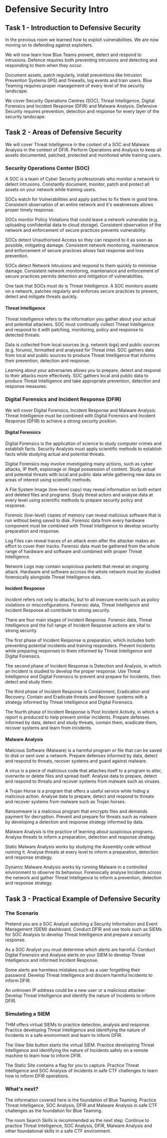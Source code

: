 # Defensive Security Intro

## Task 1 - Introduction to Defensive Security

In the previous room we learned how to exploit vulnerabilities.
We are now moving on to defending against exploiters.

We will now learn how Blue Teams prevent, detect and respond to intrusions.
Defence requires both preventing intrusions and detecting and responding to them when they occur.

Document assets, patch regularly, install preventions like Intrusion Prevention Systems (IPS) and firewalls, log events and train users.
Blue Teaming requires proper management of every level of the security landscape.

We cover Security Operations Centres (SOC), Threat Intelligence, Digital Forensics and Incident Response (DFIR) and Malware Analysis.
Defensive Security requires prevention, detection and response for every layer of the security landscape.

## Task 2 - Areas of Defensive Security

We will cover Threat Intelligence in the context of a SOC and Malware Analysis in the context of DFIR.
Perform Operations and Analysis to keep all assets documented, patched, protected and monitored while training users.

### Security Operations Center (SOC)

A SOC is a team of Cyber Security professionals who monitor a network to detect intrusions.
Constantly document, monitor, patch and protect all assets on your network while training users.

SOCs watch for Vulnerabilities and apply patches to fix them in good time.
Consistent observation of an entire network and it's weaknesses allows proper timely response.

SOCs monitor Policy Violations that could leave a network vulnerable (e.g. uploading confidential data to cloud storage).
Consistent observation of the network and enforcement of secure practices prevents vulnerability.

SOCs detect Unauthorised Access so they can respond to it as soon as possible, mitigating damage.
Consistent network monitoring, maintenance and enforcement of secure practices allows fast response and loss prevention.

SOCs detect Network Intrusions and respond to them quickly to minimise damage.
Consistent network monitoring, maintenance and enforcement of secure practices permits detection and mitigation of vulnerabilities.

One task that SOCs must do is Threat Intelligence.
A SOC monitors assets on a network, patches regularly and enforces secure practices to prevent, detect and mitigate threats quickly.

#### Threat Intelligence

Threat Intelligence refers to the information you gather about your actual and potential attackers.
SOC must continually collect Threat Intelligence and respond to it with patching, monitoring, policy and response to detected threats.

Data is collected from local sources (e.g. network logs) and public sources (e.g. forums), formatted and analysed for Threat Intel.
SOC gathers data from local and public sources to produce Threat Intelligence that informs their prevention, detection and response.

Learning about your adversaries allows you to prepare, detect and respond to their attacks more effectively.
SOC gathers local and public data to produce Threat Intelligence and take appropriate prevention, detection and response measures.

### Digital Forensics and Incident Response (DFIR)

We will cover Digital Forensics, Incident Response and Malware Analysis.
Threat Intelligence must be combined with Digital Forensics and Incident Response (DFIR) to achieve a strong security position.

#### Digital Forensics

Digital Forensics is the application of science to study computer crimes and establish facts.
Security Analysts must apply scientific methods to establish facts while studying actual and potential threats.

Digital Forensics may involve investigating many actions, such as cyber attacks, IP theft, espionage or illegal possession of content.
Study actual and potential threats with local and public data while gathering new data on areas of interest using scientific methods.

A File System Image (low-level copy) may reveal information on both extant and deleted files and programs.
Study threat actors and analyse data at every level using scientific methods to prepare security policy and response.

Forensic (low-level) copies of memory can reveal malicious software that is run without being saved to disk.
Forensic data from every hardware component must be combined with Threat Intelligence to develop security preparation and response.

Log Files can reveal traces of an attack even after the attacker makes an effort to cover their tracks.
Forensic data must be gathered from the whole range of hardware and software and combined with proper Threat Intelligence.

Network Logs may contain suspicious packets that reveal an ongoing attack.
Hardware and software accross the whole network must be studied forensically alongside Threat Intelligence data.

#### Incident Response

*Incident* refers not only to attacks, but to all insecure events such as policy violations or misconfigurations.
Forensic data, Threat Intelligence and Incident Response all contribute to strong security.

There are four main stages of Incident Response.
Forensic data, Threat Intelligence and the full range of Incident Response actions are vital to strong security.

The first phase of Incident Response is preparation, which includes both preventing potential incidents and training responders.
Prevent Incidents while preparing responses to them informed by Threat Intelligence and Digital Forensics.

The second phase of Incident Response is Detection and Analysis, in which an Incident is studied to develop the proper response.
Use Threat Intelligence and Digital Forensics to prevent and prepare for Incidents, then detect and study them.

The third phase of Incident Response is Containment, Eradication and Recovery.
Contain and Eradicate threats and Recover systems with a strategy informed by Threat Intelligence and Digital Forensics.

The fourth phase of Incident Response is Post Incident Activity, in which a report is produced to help prevent similar incidents.
Prepare defenses informed by data, detect and study threats, contain them, eradicate them, recover systems and learn from incidents.

#### Malware Analysis

Malicious Software (Malware) is a harmful program or file that can be saved to disk or sent over a network.
Prepare defenses informed by data, detect and respond to threats, recover systems and guard against malware.

A virus is a piece of malicious code that attaches itself to a program to alter, overwrite or delete files and spread itself.
Analyse data to prepare, detect and respond to threats and recover systems from malware such as viruses.

A Trojan Horse is a program that offers a useful service while hiding a malicious action.
Analyse data to prepare, detect and respond to threats and recover systems from malware such as Trojan horses.

Ransomware is a malicious program that encrypts files and demands payment for decryption.
Prevent and prepare for threats such as malware by developing a detection and response strategy informed by data.

Malware Analysis is the practice of learning about suspicious programs.
Analyse threats to inform a preparation, detection and response strategy.

Static Malware Analysis works by studying the Assembly code without running it.
Analyse threats at every level to inform a preparation, detection and response strategy.

Dynamic Malware Analysis works by running Malware in a controlled environment to observe its behaviour.
Forensically analyse Incidents across the network and gather Threat Intelligence to inform a prevention, detection and response strategy.

## Task 3 - Practical Example of Defensive Security

### The Scenario

Pretend you are a SOC Analyst watching a Security Information and Event Management (SIEM) dashboard.
Conduct DFIR and use tools such as SIEMs for SOC Analysis to develop Threat Intelligence and prepare a security response.

As a SOC Analyst you must determine which alerts are harmful.
Conduct Digital Forensics and Analyse alerts on your SIEM to develop Threat Intelligence and informed Incident Response.

Some alerts are harmless mistakes such as a user forgetting their password.
Develop Threat Intelligence and discern harmful Incidents to inform DFIR.

An unknown IP address could be a new user or a malicious attacker.
Develop Threat Intelligence and identify the nature of Incidents to inform DFIR.

### Simulating a SIEM

THM offers virtual SIEMs to practice detection, analysis and response.
Practice developing Threat Intelligence and identifying the nature of Incidents in a safe environment and learn to inform DFIR.

The View Site button starts the virtual SIEM.
Practice developting Threat Intelligence and identifying the nature of Incidents safely on a remote machine to learn how to inform DFIR.

The Static Site contains a flag for you to capture.
Practice Threat Intelligence and SOC Analysis of Incidents in safe CTF challenges to learn how to inform DFIR operations.

### What's next?

The information covered here is the foundation of Blue Teaming.
Practice Threat Intelligence, SOC Analysis, DFIR and Malware Analysis in safe CTF challenges as the foundation for Blue Teaming.

The room Search Skills is recommended as the next step.
Continue to practice Threat Intelligence, SOC Analysis, DFIR, Malware Analysis and other foundational skills in a safe CTF environment.